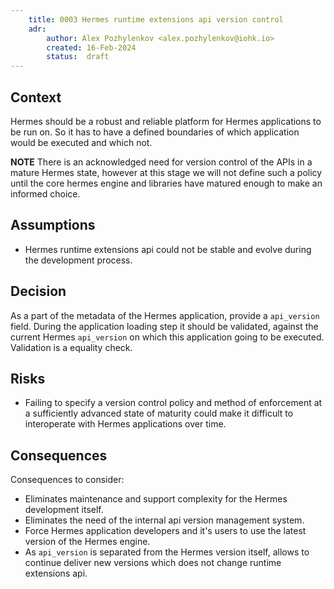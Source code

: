 ```yaml
---
    title: 0003 Hermes runtime extensions api version control
    adr:
        author: Alex Pozhylenkov <alex.pozhylenkov@iohk.io>
        created: 16-Feb-2024
        status:  draft
---
```


## Context

Hermes should be a robust and reliable platform for Hermes applications to be run on.
So it has to have a defined boundaries of which application would be executed and which not.

**NOTE**
There is an acknowledged need for version control of the APIs in a mature Hermes state,
however at this stage we will not define such a policy until the core hermes engine
and libraries have matured enough to make an informed choice.

## Assumptions

* Hermes runtime extensions api could not be stable and evolve during the development process.

## Decision

As a part of the metadata of the Hermes application, provide a `api_version` field.
During the application loading step it should be validated,
against the current Hermes `api_version` on which this application going to be executed.
Validation is a equality check.

## Risks

* Failing to specify a version control policy and method of enforcement
at a sufficiently advanced state of maturity could make it difficult
to interoperate with Hermes applications over time.

## Consequences

Consequences to consider:

* Eliminates maintenance and support complexity for the Hermes development itself.
* Eliminates the need of the internal api version management system.
* Force Hermes application developers and it's users to use the latest version of the Hermes engine.
* As `api_version` is separated from the Hermes version itself,
allows to continue deliver new versions which does not change runtime extensions api.
